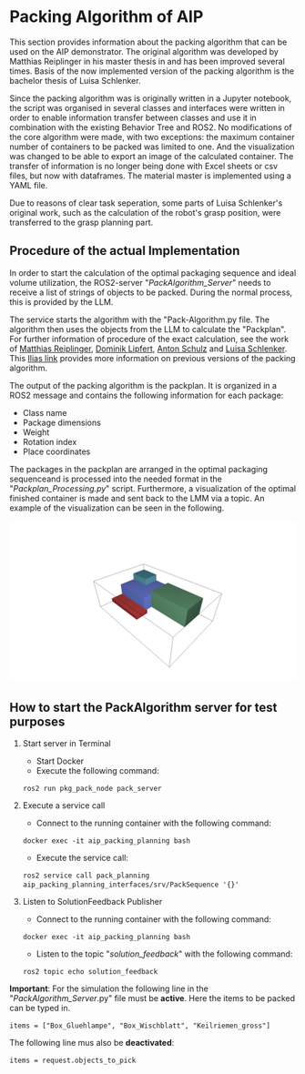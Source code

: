 # Packing Algorithm of AIP

This section provides information about the packing algorithm that can be used on the AIP demonstrator. The original algorithm was developed by Matthias Reiplinger in his master thesis in and has been improved several times. Basis of the now implemented version of the packing algorithm is the bachelor thesis of Luisa Schlenker.

Since the packing algorithm was is originally written in a Jupyter notebook, the script was organised in several classes and interfaces were written in order to enable information transfer between classes and use it in combination with the existing Behavior Tree and ROS2. No modifications of the core algorithm were made, with two exceptions: the maximum container number of containers to be packed was limited to one. And the visualization was changed to be able to export an image of the calculated container. The transfer of information is no longer being done with Excel sheets or csv files, but now with dataframes. The material master is implemented using a YAML file.

Due to reasons of clear task seperation, some parts of Luisa Schlenker's original work, such as the calculation of the robot's grasp position, were transferred to the grasp planning part.

## Procedure of the actual Implementation

In order to start the calculation of the optimal packaging sequence and ideal volume utilization, the ROS2-server "*PackAlgorithm_Server*" needs to receive a list of strings of objects to be packed. During the normal process, this is provided by the LLM.

The service starts the algorithm with the "Pack-Algorithm.py file. The algorithm then uses the objects from the LLM to calculate the "Packplan". For further information of procedure of the exact calculation, see the work of [Matthias Reiplinger](https://hskarlsruhede.sharepoint.com/:b:/s/Robolab/EZF0UL3QLYBPpvjeM2Y3UkwB81SG-OiJ-25jvLSR6Ph6Bw?e=szWvIF), [Dominik Lipfert](https://hskarlsruhede.sharepoint.com/:b:/s/Robolab/EWJFCraKGNpHjp71pGM5PiwB4MVVkDBT9mjcQsUsD9rr4w?e=l5ZdA5), [Anton Schulz](https://hskarlsruhede.sharepoint.com/:b:/s/Robolab/EZNjMJRuXIdHtjaKTe_28R8BG21SULXIZlKrc7NizC40tw?e=69PM1x) and [Luisa Schlenker](https://hskarlsruhede.sharepoint.com/:b:/s/Robolab/Ec22It_Fk9hKm28NS1hbQX4BLJKMpIRFVnF3OMU-dXNE-Q?e=IMnUJT). This [Ilias link](https://ilias.h-ka.de/goto.php?target=wiki_342982_Pack-Algorithmen#il_mhead_t_focus) provides more information on previous versions of the packing algorithm.

The output of the packing algorithm is the packplan. It is organized in a ROS2 message and contains the following information for each package:

- Class name
- Package dimensions
- Weight
- Rotation index
- Place coordinates

The packages in the packplan are arranged in the optimal packaging sequenceand is processed into the needed format in the "*Packplan_Processing.py*" script. Furthermore, a visualization of the optimal finished container is made and sent back to the LMM via a topic. An example of the visualization can be seen in the following.

<img src="../images/20240729_solution_screenshot.png" width="900"/>

## How to start the PackAlgorithm server for test purposes

1. Start server in Terminal
    - Start Docker
    - Execute the following command:
    
    ```shell
    ros2 run pkg_pack_node pack_server
    ```

2. Execute a service call
    - Connect to the running container with the following command:
    
    ```shell
    docker exec -it aip_packing_planning bash
    ```

    - Execute the service call:

    ```shell
    ros2 service call pack_planning aip_packing_planning_interfaces/srv/PackSequence '{}'
    ```

3. Listen to SolutionFeedback Publisher
    - Connect to the running container with the following command:
    
    ```shell
    docker exec -it aip_packing_planning bash
    ```

    - Listen to the topic "*solution_feedback*" with the following command:

    ```shell
    ros2 topic echo solution_feedback
    ```

**Important**: For the simulation the following line in the "*PackAlgorithm_Server*.py" file must be **active**. Here the items to be packed can be typed in.

```shell
items = ["Box_Gluehlampe", "Box_Wischblatt", "Keilriemen_gross"]
```

The following line mus also be **deactivated**:

```shell
items = request.objects_to_pick
```
